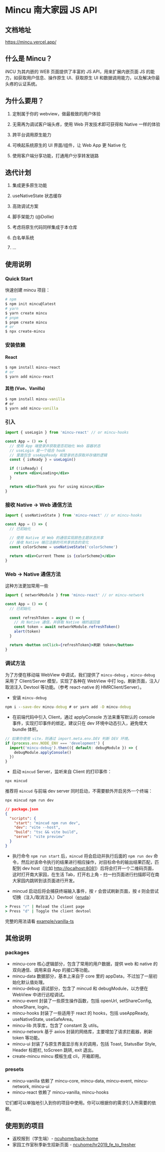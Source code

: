 # Mincu 南大家园 JS API

## 文档地址

<https://mincu.vercel.app/>

## 什么是 Mincu？

iNCU 为其内嵌的 WEB 页面提供了丰富的 JS API，用来扩展内嵌页面 JS 的能力，如获取用户信息、操作原生 UI、获取原生 UI 和数据调用能力，以及解决你最头疼的认证系统。

## 为什么要用？

1. 定制属于你的 webview，做最极致的用户体验

2. 无需再为调试客户端头疼，使用 Web 开发技术即可获得和 Native 一样的体验

3. 跨平台调用原生能力

4. 可唤起系统原生的 UI 界面/组件，让 Web App 更 Native 化

5. 使用客户端分享功能，打通用户分享转发链路

## 迭代计划

1. 集成更多原生功能

2. useNativeState 状态缓存

3. 高效调试方案

4. 脚手架能力 (@Dollie)

5. 考虑将原生代码同样集成于本仓库

6. 白名单系统

7. ...

## 使用说明

### Quick Start

快速创建 mincu 项目：

```sh
# npm
$ npm init mincu@latest
# yarn
$ yarn create mincu
# pnpm
$ pnpm create mincu
# or
$ npx create-mincu
```

### 安装依赖

#### React

```sh
$ npm install mincu-react
# or
$ yarn add mincu-react
```

#### 其他 (Vue、Vanilla)

```cmd
$ npm install mincu-vanilla
# or
$ yarn add mincu-vanilla
```

### 引入

```jsx
import { useLogin } from 'mincu-react' // or mincu-hooks

const App = () => {
  // 使用 App 端登录并获取是否初始化 Web 容器状态
  // useLogin 是一个组合 hook
  // 里面包含 useAppReady 和登录状态获取并存储的逻辑
  const { isReady } = useLogin()

  if (!isReady) {
    return <div>Loading</div>
  }

  return <div>Thank you for using mincu</div>
}
```

### 接收 Native -> Web 通信方法

```jsx
import { useNativeState } from 'mincu-react' // or mincu-hooks

const App = () => {
  // 已初始化
  
  // 使用 Native 对 Web 的通信实现颜色主题状态共享
  // 接收 Native 端已注册的可共享状态的变化
  const colorScheme = useNativeState('colorScheme')

  return <div>Current Theme is {colorScheme}</div>
}
```

### Web -> Native 通信方法

这种方法更加常用一些

```jsx
import { networkModule } from 'mincu-react' // or mincu-network

const App = () => {
  // 已初始化
  
  const refreshToken = async () => {
    // 向 Native 通信，并获取 Native 端的返回值
    const token = await networkModule.refreshToken()
    alert(token)
  }

  return <button onClick={refreshToken}>刷新 token</button>
}
```

### 调试方法

为了方便在移动端 WebView 中调试，我们提供了 `mincu-debug` ，`mincu-debug` 采用了 Client/Server 模型，实现了各种在 WebView 中打 log，刷新页面，注入/取消注入 Devtool 等功能。（参考 react-native 的 HMRClient/Server）。

- 安装 `mincu-debug`

```cmd
npm i --save-dev mincu-debug # or yarn add -D mincu-debug
```

- 在前端代码中引入 Client，通过 applyConsole 方法来重写默认的 console 事件，实现打印事件的绑定。建议只在 dev 环境中动态引入，避免增大 bundle 体积。

```js
// 如果你使用 vite，则通过 import.meta.env.DEV 判断 DEV 环境。
if (process.env.NODE_ENV === 'development') {
  import('mincu-debug').then(({ default: debugModule }) => {
    debugModule.applyConsole()
  })
}
```

- 启动 `mincud` Server，监听来自 Client 的打印事件：

```cmd
npx mincud
```

推荐将 `mincud` 与前端 dev server 同时启动，不需要额外开启另外一个终端：

```cmd
npx mincud npm run dev
```

```json
// package.json
{
  "scripts": {
    "start": "mincud npm run dev",
    "dev": "vite --host",
    "build": "tsc && vite build",
    "serve": "vite preview"
  }
}
```

- 执行命令 `npm run start` 后，`mincud` 将会启动并执行后面的 `npm run dev` 命令，然后对该命令执行的结果进行相应操作，对目标命令的输出结果匹配，匹配到 dev host（比如 <http://localhost:8081>）后将会打开一个二维码页面，这时打开南大家园，在生活 Tab，打开右上角 - 扫一扫页面进行扫描即可在南大家园内跳转到该页面进行开发。
  
- mincud 启动后将会捕获终端输入事件，按 `r` 会尝试刷新页面，按 `d` 则会尝试切换（注入/取消注入）Devtool（[eruda](https://github.com/liriliri/eruda)）

```cmd
> Press "r" | Reload the client page
> Press "d" | Toggle the client devtool
```

完整的用法请看 [example/vanilla-ts](./example/vanilla-ts)

## 其他说明

### packages

- mincu-core
  核心逻辑部分，包含了常用的用户数据，提供 web 和 native 的双向通信、调用来自 App 的接口等功能。
- mincu-data
  数据部分，基本上来自于 core 里的 appData，不过加了一层初始化默认值处理。
- mincu-debug
  调试部分，包含了 mincud 和 debugModule，以方便在 WebView 中进行远程调试。
- mincu-event
  封装了一些原生操作函数，包括 openUrl, setShareConfig, showShare, login。
- mincu-hooks
  封装了一些适用于 react 的 hooks，包括 useAppReady, useNativeState, useSafeArea。
- mincu-lib
  共享库，包含了 constant 及 utils。
- mincu-network
  基于 axios 封装的网络库，主要增加了请求拦截器，刷新 token 等功能。
- mincu-ui
  封装了与原生界面显示有关的调用，包括 Toast, StatusBar Style, Header 标题栏, toScreen 跳转, exit 退出。
- create-mincu
  mincu 模板生成 cli，开箱即用。
  
### presets

- mincu-vanilla
  依赖了 mincu-core,  mincu-data, mincu-event, mincu-network, mincu-ui
- mincu-react
  依赖了 mincu-vanilla, mincu-hooks

它们都可以单独地引入到你的项目中使用。你可以根据你的需求引入所需要的依赖。

## 使用到的项目

- 返校报到（学生端）- [ncuhome/back-home](https://github.com/ncuhome/back-home)
- 家园工作室秋季新生招新页面 - [ncuhome/hr2019_fe_to_fresher](https://github.com/ncuhome/hr2019_fe_to_fresher/)
